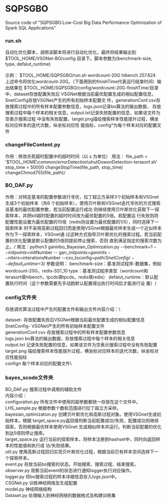 # SQPSGBO
Source code of "SQPSGBO:Low-Cost Big Data Performance Optimization of Spark SQL Applications"


### run.sh
自动化优化脚本，调用该脚本将进行自动化优化，最终将结果输出到$TOOL_HOME/VSGNet-BO/config
目录下。脚本参数为(benchmark-size, type, defalut_runtime)\
\
示例：
$TOOL_HOME/SQPSGBO/run.sh wordcount-20G hibench 257.824\
上述命令将优化wordcount-20G。（下面用到的finishTime代表运行结束时间）输出结果在
$TOOL_HOME/SQPSGBO/config/wordcount-20G-finishTime/目录中，dataset存放配置失败后
VSGNet根据当前最优配置生成的相似配置信息，SnetConfig存放VSGNet产生的所有初始样本配置文
件，generationConf.csv存放搜索过程中的所有样本配置参数信息，logs.json记录bo算法的输出数据，
存放搜索过程中每个样本的相关信息，output.txt记录失败配置的信息，如果该文件为空表示搜索过程
中没有失败配置，target.png描绘搜索样本性能提升过程，横坐标对应样本的迭代次数，纵坐标对应性
能指标，config*为每个样本对应的配置文件

### changeFileContent.py
作用：修改杀死超时配置中的超时时间（以 s 为单位）
用法：
file_path = '$TOOL_HOME\common/errorDetection\shutDowonDetection-terasort.sh'
stop_time = 50000
changeStopTime(file_path, stop_time)
changeChmod755(file_path)/

### BO_DAF.py
作用：对特定基准的配置参数进行寻优，拉丁超立方采样3个初始样本和VSGnet生成3个初始样本（共6
个初始样本），使用贝叶斯和VSGnet迭代寻优的方式搜索该基准的最优配置参数，若当前配置运行成功
则继续使用贝叶斯优化获取下一探索样本，并把kill超时配置的超时时间改为最优配置的5倍。若配置运
行失败则将配置性能设置为最优配置的10倍（redis则设置为最优配置的1/5），同时选择下一探索样本
时不采用高斯过程回归而是使用VSGnet根据最优样本生成一个近似样本作为下一探索样本，VSGnet通
过这种方式指导贝叶斯优化的搜索过程。若当前配置的优化配置是默认配置的5倍则提前停止搜索，否则
直到满足指定的搜索次数为止。/
用法：python3 ganinbo_Bayesian_Optimization.py --benchmark=$1 --initpoints=$initNumber --
gan_initpoints=$ganinits --niters=$interationsNumber --csv_toconfig=$path/SnetConfig/ --
default_runtime=$3/
参数说明：
benchmark-size：基准测试程序-数据集，例如wordcount-20G，redis-SS1_10
type：基准测试程序类型（wordcount和terasort填hibench，tpcds填tpcds，redis填redis）
defalut_runtime：默认配置执行时间（这个参数需要先手动跑默认配置得出执行时间后才能进行设
置）/

### config文件夹

存放调优算法过程中产生的配置文件和输出文件内容介绍：\

dataset- 存放配置失败后VSGNet根据当前最优配置生成的相似配置信息\
SnetConfig- VSGNet产生的所有初始样本配置文件\
generationConf.csv 存放搜索过程中的所有样本配置参数信息\
logs.json bo算法的输出数据，存放搜索过程中每个样本的相关信息\
output.txt 记录失败配置的信息，如果该文件为空表示搜索过程中没有失败配置\
target.png 描绘搜索样本性能提升过程，横坐标对应样本的迭代次数，纵坐标对应性能指标\
confign 每个样本对应的配置文件\


### bayes_scode文件夹
BO_DAF.py 搜索过程中调用的辅助文件\
内容介绍：\
configuration.py 所有文件中使用的超参数都统一存放在这个文件中。\
LHS_sample.py 根据参数个数和范围进行拉丁超立方采样。\
bayesian_optimization.py 创建贝叶斯优化和高斯过程对象。使用VSGnet生成初始样本。根据
target_space.py返回值判断当前配置成功/失败，配置成功则继续探索，否则根据最优样本使用VSGnet
生成相似样本并运行。判断当前配置的优化到达5倍则停止搜索。\
target_space.py 运行当前的探索样本，将样本注册到hashset中，同时向返回样本的性能值和执行成
功/失败结果。\
util.py 使用高斯过程回归实现贝叶斯优化过程，根据当前已有样本空间选择下一个探索样本。\
event.py 存放当前bo搜索的状态。开始搜索、搜索过程、结束搜索。\
observer.py 观察当前event的状态进行通知logger执行对应操作。\
logger.py 将bo搜索过程的样本详细信息存入logs.json中。\
CSGNet.py 训练神经网络及生成配置\
model.py 神经网络结构\
Dataset.py 处理输入到神经网络的数据格式及构建训练集
